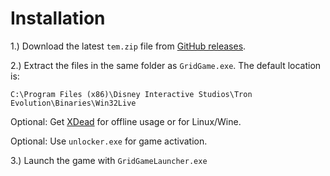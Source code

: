 # Installation

1.\) Download the latest `tem.zip` file from [GitHub releases][].

2.\) Extract the files in the same folder as `GridGame.exe`. The default location is:

```
C:\Program Files (x86)\Disney Interactive Studios\Tron Evolution\Binaries\Win32Live
```

Optional: Get [XDead][] for offline usage or for Linux/Wine.

Optional: Use `unlocker.exe` for game activation.

3.\) Launch the game with `GridGameLauncher.exe`

[GitHub releases]: https://github.com/NeKzor/tem/releases
[XDead]: https://github.com/NeKzor/xdead
